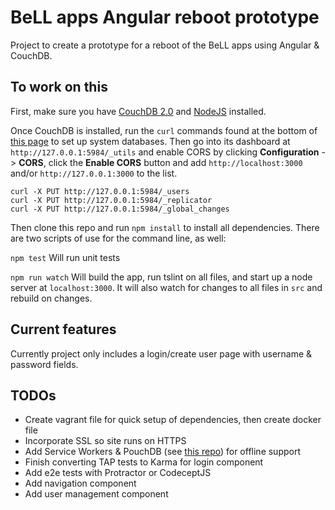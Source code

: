 # BeLL apps Angular reboot prototype

Project to create a prototype for a reboot of the BeLL apps using Angular & CouchDB.

## To work on this

First, make sure you have [CouchDB 2.0](http://couchdb.apache.org/) and [NodeJS](https://nodejs.org/en/) installed.

Once CouchDB is installed, run the `curl` commands found at the bottom of [this page](http://docs.couchdb.org/en/latest/install/index.html) to set up system databases. Then go into its dashboard at `http://127.0.0.1:5984/_utils` and enable CORS by clicking __Configuration__ -> __CORS__, click the __Enable CORS__ button and add `http://localhost:3000` and/or `http://127.0.0.1:3000` to the list.

```
curl -X PUT http://127.0.0.1:5984/_users
curl -X PUT http://127.0.0.1:5984/_replicator
curl -X PUT http://127.0.0.1:5984/_global_changes

```

Then clone this repo and run `npm install` to install all dependencies.  There are two scripts of use for the command line, as well:

`npm test`
Will run unit tests

`npm run watch`
Will build the app, run tslint on all files, and start up a node server at `localhost:3000`.  It will also watch for changes to all files in `src` and rebuild on changes.

## Current features

Currently project only includes a login/create user page with username & password fields.

## TODOs

* Create vagrant file for quick setup of dependencies, then create docker file
* Incorporate SSL so site runs on HTTPS
* Add Service Workers & PouchDB (see [this repo](https://github.com/nolanlawson/worker-pouch)) for offline support
* Finish converting TAP tests to Karma for login component
* Add e2e tests with Protractor or CodeceptJS
* Add navigation component
* Add user management component
